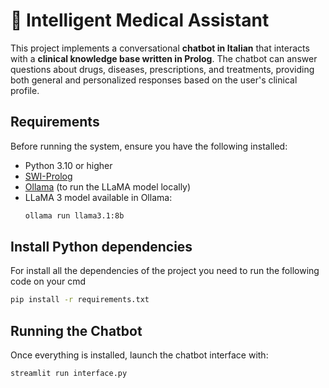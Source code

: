 # 🧠 Intelligent Medical Assistant

This project implements a conversational **chatbot in Italian** that interacts with a **clinical knowledge base written in Prolog**. The chatbot can answer questions about drugs, diseases, prescriptions, and treatments, providing both general and personalized responses based on the user's clinical profile.

## Requirements

Before running the system, ensure you have the following installed:

- Python 3.10 or higher
- [SWI-Prolog](https://www.swi-prolog.org/Download.html)
- [Ollama](https://ollama.com/) (to run the LLaMA model locally)
- LLaMA 3 model available in Ollama:
  ```bash
  ollama run llama3.1:8b

## Install Python dependencies
For install all the dependencies of the project you need to run the following code on your cmd
```bash
pip install -r requirements.txt
```

## Running the Chatbot

Once everything is installed, launch the chatbot interface with:
```bash
streamlit run interface.py
```
